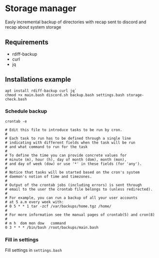 # Storage manager

Easly incremental backup of directories with recap sent to discord and recap about system storage

## Requirements
* rdiff-backup
* curl
* jq

## Installations example
```
apt install rdiff-backup curl jq`
chmod +x main.bash discord.sh backup.bash settings.bash storage-check.bash
```

### Schedule backup
```
crontab -e
```

```
# Edit this file to introduce tasks to be run by cron.
#
# Each task to run has to be defined through a single line
# indicating with different fields when the task will be run
# and what command to run for the task
#
# To define the time you can provide concrete values for
# minute (m), hour (h), day of month (dom), month (mon),
# and day of week (dow) or use '*' in these fields (for 'any').
#
# Notice that tasks will be started based on the cron's system
# daemon's notion of time and timezones.
#
# Output of the crontab jobs (including errors) is sent through
# email to the user the crontab file belongs to (unless redirected).
#
# For example, you can run a backup of all your user accounts
# at 5 a.m every week with:
# 0 5 * * 1 tar -zcf /var/backups/home.tgz /home/
#
# For more information see the manual pages of crontab(5) and cron(8)
#
# m h  dom mon dow   command
0 3 * * * /bin/bash /root/backups/main.bash
```

### Fill in settings
Fill settings in `settings.bash`
